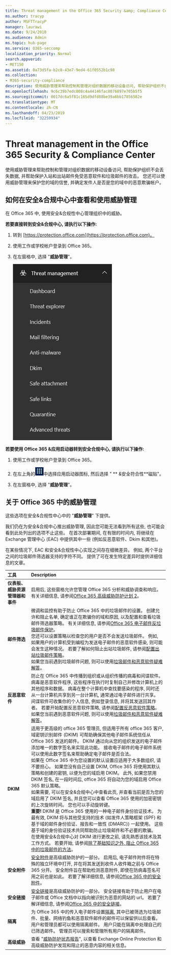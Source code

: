 ```yaml
---
title: Threat management in the Office 365 Security &amp; Compliance Center
ms.author: tracyp
author: MSFTTracyP
manager: laurawi
ms.date: 9/24/2018
ms.audience: Admin
ms.topic: hub-page
ms.service: O365-seccomp
localization_priority: Normal
search.appverid:
- MET150
ms.assetid: 0a73d5fa-b2c8-43e7-9ed4-61f0552b1c98
ms.collection:
- M365-security-compliance
description: 使用威胁管理来帮助控制和管理对组织数据的移动设备访问, 帮助保护组织不会丢失数据, 并帮助保护入站和出站邮件免受恶意软件和垃圾邮件的攻击。 您还可以使用威胁管理来保护您的域的信誉, 并确定发件人是否是您的域中的恶意欺骗帐户。
ms.openlocfilehash: 9c6c39b7edc008c4a44146fac8076897e705b5f5
ms.sourcegitcommit: 0017dc6a5f81c165d9dfd88be39a6bb17856582e
ms.translationtype: MT
ms.contentlocale: zh-CN
ms.lasthandoff: 04/23/2019
ms.locfileid: "32259934"
---
```

# <a name="threat-management-in-the-office-365-security-amp-compliance-center"></a>Threat management in the Office 365 Security &amp; Compliance Center

使用威胁管理来帮助控制和管理对组织数据的移动设备访问, 帮助保护组织不会丢失数据, 并帮助保护入站和出站邮件免受恶意软件和垃圾邮件的攻击。 您还可以使用威胁管理来保护您的域的信誉, 并确定发件人是否是您的域中的恶意欺骗帐户。
  
## <a name="how-to-view-and-use-threat-management-in-the-security-amp-compliance-center"></a>如何在安全&amp;合规中心中查看和使用威胁管理

在 Office 365 中, 使用安全&amp;合规性中心管理组织中的威胁。
  
 **若要直接转到安全&amp;合规中心, 请执行以下操作:**
  
1. 转到 [https://protection.office.com](https://protection.office.com)。

2. 使用工作或学校帐户登录到 Office 365。

3. 在左窗格中, 选择 "**威胁管理**"。

    ![Office 365 安全&amp;合规中心威胁管理菜单](media/dca29ff2-ad6d-4c27-becb-b5947268d55a.png)
  
 **若要使用 Office 365 &amp;应用启动器转到安全合规中心, 请执行以下操作:**
  
1. 使用工作或学校帐户登录到 Office 365。

2. 在左上角的![Office 365](media/7502f4ec-3c9a-435d-a7b4-b9cda85189a7.png)中选择应用启动器图标, 然后选择 " ** &amp;安全符合性**磁贴"。 

3. 在左窗格中, 选择 "**威胁管理**"。

## <a name="about-threat-management-in-office-365"></a>关于 Office 365 中的威胁管理

这些选项在安全&amp;合规性中心中的 "**威胁管理**" 下提供。
  
我们仍在为安全&amp;合规中心推出威胁管理, 因此您可能无法看到所有这些, 也可能会看到此处列出的选项不止这些。 在首次部署期间, 在有限的时间内, 将继续在 Exchange 管理中心 (EAC) 中提供其中一些 (例如反恶意软件、Dkim 和其他)。

在某些情况下, EAC 和安全&amp;合规性中心实现之间存在细微差异。 例如, 两个平台之间的垃圾邮件筛选器支持的字符不同。 提供了可在发生特定差异时提供详细信息的文章。
  
|**工具**|**Description**|
|:-----|:-----|
|**仪表板、威胁资源管理器和事件** <br/> |启用后, 这些窗格允许您管理 Office 365 分析和威胁调查和响应。 有关详细信息, 请参阅[Office 365 高级威胁防护计划 2](office-365-ti.md)。  <br/> |
|**邮件筛选** <br/> |微调和监控有助于防止 Office 365 中的垃圾邮件的设置。 创建允许和阻止名单, 确定谁正在欺骗你的域和原因, 以及配置和查看垃圾邮件筛选器策略。 有关详细信息, 请参阅[Office 365 电子邮件反垃圾邮件保护](anti-spam-protection.md)。  <br/> 您还可以设置策略以检查您的用户是否不会发送垃圾邮件。 例如, 如果用户的计算机受到编程为发送电子邮件的恶意软件感染, 则可能会发生这种情况。 若要了解如何阻止出站垃圾邮件, 请参阅[配置出站垃圾邮件策略](https://technet.microsoft.com/library/jj200737%28v=exchg.150%29.aspx)。  <br/> 如果您当前遇到垃圾邮件问题, 则可以使用[垃圾邮件和恶意软件疑难解答](https://configure.office.com/Scenario.aspx?sid=73)。           |
|**反恶意软件** <br/> |防止在 Office 365 中传播到组织或从组织传播的病毒和间谍软件。 病毒是恶意软件程序, 这些程序在执行时复制自己并修改计算机上的其他程序和数据。 病毒在整个计算机中查找要感染的程序, 同时还从一台计算机共享到另一台计算机, 通常通过电子邮件进行共享。 间谍软件可收集你的个人信息, 例如登录信息, 并将其发送回其作者。 若要开始配置反恶意软件策略, 请参阅[配置反恶意软件策略](https://technet.microsoft.com/library/jj200745%28v=exchg.150%29.aspx)。  <br/> 如果您当前遇到恶意软件问题, 则可以使用[垃圾邮件和恶意软件疑难解答](https://configure.office.com/Scenario.aspx?sid=73)。           |
|**DKIM** <br/> |适用于更高级的 office 365 管理员, 但适用于所有 office 365 客户, 域密钥识别邮件 (DKIM) 可帮助确保其他电子邮件系统信任从 Office 365 发送的邮件。 DKIM 通过向从您的组织发送的电子邮件添加唯一的数字签名来实现此功能。 接收电子邮件的电子邮件系统可以使用此数字签名来帮助确定电子邮件是否合法。  <br/> 如果在 Office 365 中为您设置的默认设置应适用于大多数组织, 请不要担心。 如果您没有自己设置 DKIM, Office 365 将使用其默认策略和创建的密钥, 以便为您的域启用 DKIM。 此外, 如果您禁用 DKIM 签名, 在一段时间后, office 365 将自动为您的域启用 Office 365 默认策略。  <br/> 如果需要, 可以在安全&amp;合规中心中查看此页, 并查看当前是否为您的域启用了 DKIM 签名, 并且您可以查看 Office 365 使用的加密密钥的上次旋转时间。 您也可以手动旋转键。  <br/> **重要!** DKIM 是 Office 365 使用的一种电子邮件身份验证技术。 为最有效, DKIM 将与其他受支持的技术 (如发件人策略框架 (SPF) 和基于域的邮件身份验证、报告和一致性 (DMARC)) 一起使用。 这些基于域的身份验证技术共同帮助防止垃圾邮件和不必要的欺骗。<br/>  在使用安全&amp;合规中心对 DKIM 进行更改之前, 请先熟悉该技术及其工作方式。 若要开始, 请参阅[除了基础知识之外, 阻止 Office 365 中的垃圾邮件的方法](anti-spam-protection.md#beyond-the-basics-more-ways-to-prevent-spam-in-office-365)。           |
|**安全附件**<br/>|[安全附件](atp-safe-attachments.md)是高级威胁防护的一部分。 启用后, 电子邮件附件将在特殊的独立环境中打开, 并在将其发送到收件人收件箱之前与 Office 365 分开。 安全附件旨在帮助检测恶意附件, 即使在防病毒签名可用之前也是如此。 若要了解详细信息, 请参阅[Office 365 中的安全附件](atp-safe-attachments.md)。<br/> |
|**安全链接** <br/> |[安全链接](atp-safe-links.md)是高级威胁防护的一部分。 安全链接有助于防止用户在电子邮件或 Office 文档中以指向被识别为恶意的网站的 url。 若要了解详细信息, 请参阅[Office 365 中的安全链接](atp-safe-links.md)。<br/> |
|**隔离**<br/>|为 Office 365 中的传入电子邮件设置[隔离](http://go.microsoft.com/fwlink/p/?LinkID=809005), 其中已被筛选为垃圾邮件、批量、网络钓鱼和恶意软件邮件的邮件可以保留供以后查看。 用户和管理员都可以使用隔离邮件。 用户只能在隔离中处理自己的已筛选邮件。 管理员可以搜索和管理所有用户的隔离邮件。  <br/> |
|**高级威胁** <br/> |查看 "[威胁防护状态报告](https://support.office.com/article/View-the-reports-for-Advanced-Threat-Protection-E47E838C-D99E-4C0B-B9AA-E66C4FAE902F#advancedthreats)", 以查看 Exchange Online Protection 和高级威胁防护发现和阻止的恶意内容的相关信息。  <br/> |

